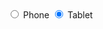 <label class="au-control-input au-control-input--valid">
  <input class="au-control-input__input" type="radio" name="radio-ex">
  <span class="au-control-input__text">Phone</span>
</label>

<label class="au-control-input au-control-input--invalid">
  <input class="au-control-input__input" type="radio" name="radio-ex" checked="true">
  <span class="au-control-input__text">Tablet</span>
</label>
